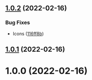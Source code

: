 ## [1.0.2](https://github.com/ashhitch/gatsby-plugin-page-data-preview/compare/v1.0.1...v1.0.2) (2022-02-16)

### Bug Fixes

- Icons ([116ff8b](https://github.com/ashhitch/gatsby-plugin-page-data-preview/commit/116ff8bd6df65b9c61197a11fb2ec29d2b8a42bf))

## [1.0.1](https://github.com/ashhitch/gatsby-plugin-page-data-preview/compare/v1.0.0...v1.0.1) (2022-02-16)

# 1.0.0 (2022-02-16)
